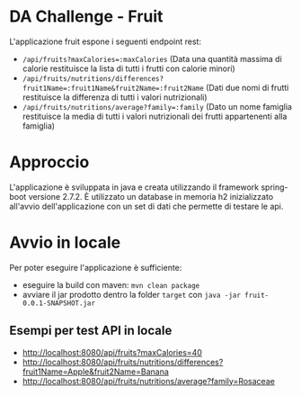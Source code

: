 # DA Challenge - Fruit
L'applicazione fruit espone i seguenti endpoint rest:
- `/api/fruits?maxCalories=:maxCalories` (Data una quantità massima di calorie restituisce la lista di tutti i frutti con calorie minori)
- `/api/fruits/nutritions/differences?fruit1Name=:fruit1Name&fruit2Name=:fruit2Name` (Dati due nomi di frutti restituisce la differenza di tutti i valori nutrizionali)
- `/api/fruits/nutritions/average?family=:family` (Dato un nome famiglia restituisce la media di tutti i valori nutrizionali dei frutti appartenenti alla famiglia)

# Approccio
L'applicazione è sviluppata in java e creata utilizzando il framework spring-boot versione 2.7.2.
È utilizzato un database in memoria h2 inizializzato all'avvio dell'applicazione con un set di dati che permette di testare le api.


# Avvio in locale
Per poter eseguire l'applicazione è sufficiente:
- eseguire la build con maven: `mvn clean package`
- avviare il jar prodotto dentro la folder `target` con `java -jar fruit-0.0.1-SNAPSHOT.jar`

## Esempi per test API in locale

- [http://localhost:8080/api/fruits?maxCalories=40]()
- [http://localhost:8080/api/fruits/nutritions/differences?fruit1Name=Apple&fruit2Name=Banana]()
- [http://localhost:8080/api/fruits/nutritions/average?family=Rosaceae]()